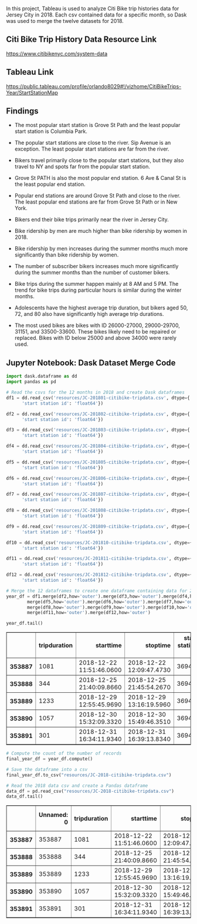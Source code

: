 In this project, Tableau is used to analyze Citi Bike trip histories data for Jersey City in 2018.  Each csv contained data for a specific month, so Dask was used to 
merge the twelve datasets for 2018.

## Citi Bike Trip History Data Resource Link
https://www.citibikenyc.com/system-data


## Tableau Link
https://public.tableau.com/profile/orlando8029#!/vizhome/CitiBikeTrips-Year/StartStationMap

## Findings

* The most popular start station is Grove St Path and the least popular start station is Columbia Park.
* The popular start stations are close to the river.  Sip Avenue is an exception.  The least popular start stations are far from the river.
* Bikers travel primarily close to the popular start stations, but they also travel to NY and spots far from the popular start station.
* Grove St PATH is also the most popular end station.  6 Ave & Canal St is the least popular end station.
* Popular end stations are around Grove St Path and close to the river.  The least popular end stations are far from Grove St Path or in New York.
* Bikers end their bike trips primarily near the river in Jersey City.

* Bike ridership by men are much higher than bike ridership by women in 2018.
* Bike ridership by men increases during the summer months much more significantly than bike ridership by women.
* The number of subscriber bikers increases much more significantly during the summer months than the number of customer bikers.
* Bike trips during the summer happen mainly at 8 AM and 5 PM.  The trend for bike trips during particular hours is similar during the winter months.
* Adolescents have the highest average trip duration, but bikers aged 50, 72, and 80 also have significantly high average trip durations.
* The most used bikes are bikes with ID 26000-27000, 29000-29700, 31151, and 33500-33600. These bikes likely need to be repaired or replaced. Bikes with ID below 25000 and above 34000 were rarely used.


## Jupyter Notebook: Dask Dataset Merge Code

```python
import dask.dataframe as dd
import pandas as pd
```


```python
# Read the csvs for the 12 months in 2018 and create Dask dataframes
df1 = dd.read_csv('resources/JC-201801-citibike-tripdata.csv', dtype={'end station id': 'float64',
      'start station id': 'float64'})

df2 = dd.read_csv('resources/JC-201802-citibike-tripdata.csv', dtype={'end station id': 'float64',
      'start station id': 'float64'})

df3 = dd.read_csv('resources/JC-201803-citibike-tripdata.csv', dtype={'end station id': 'float64',
      'start station id': 'float64'})

df4 = dd.read_csv('resources/JC-201804-citibike-tripdata.csv', dtype={'end station id': 'float64',
      'start station id': 'float64'})

df5 = dd.read_csv('resources/JC-201805-citibike-tripdata.csv', dtype={'end station id': 'float64',
      'start station id': 'float64'})

df6 = dd.read_csv('resources/JC-201806-citibike-tripdata.csv', dtype={'end station id': 'float64',
      'start station id': 'float64'})

df7 = dd.read_csv('resources/JC-201807-citibike-tripdata.csv', dtype={'end station id': 'float64',
      'start station id': 'float64'})

df8 = dd.read_csv('resources/JC-201808-citibike-tripdata.csv', dtype={'end station id': 'float64',
      'start station id': 'float64'})

df9 = dd.read_csv('resources/JC-201809-citibike-tripdata.csv', dtype={'end station id': 'float64',
      'start station id': 'float64'})

df10 = dd.read_csv('resources/JC-201810-citibike-tripdata.csv', dtype={'end station id': 'float64',
      'start station id': 'float64'})

df11 = dd.read_csv('resources/JC-201811-citibike-tripdata.csv', dtype={'end station id': 'float64',
      'start station id': 'float64'})

df12 = dd.read_csv('resources/JC-201812-citibike-tripdata.csv', dtype={'end station id': 'float64',
      'start station id': 'float64'})
```


```python
# Merge the 12 dataframes to create one dataframe containing data for 2018
year_df = df1.merge(df2,how='outer').merge(df3,how='outer').merge(df4,how='outer').\
        merge(df5,how='outer').merge(df6,how='outer').merge(df7,how='outer').\
        merge(df8,how='outer').merge(df9,how='outer').merge(df10,how='outer').\
        merge(df11,how='outer').merge(df12,how='outer')
```


```python
year_df.tail()
```




<div>
<style scoped>
    .dataframe tbody tr th:only-of-type {
        vertical-align: middle;
    }

    .dataframe tbody tr th {
        vertical-align: top;
    }

    .dataframe thead th {
        text-align: right;
    }
</style>
<table border="1" class="dataframe">
  <thead>
    <tr style="text-align: right;">
      <th></th>
      <th>tripduration</th>
      <th>starttime</th>
      <th>stoptime</th>
      <th>start station id</th>
      <th>start station name</th>
      <th>start station latitude</th>
      <th>start station longitude</th>
      <th>end station id</th>
      <th>end station name</th>
      <th>end station latitude</th>
      <th>end station longitude</th>
      <th>bikeid</th>
      <th>usertype</th>
      <th>birth year</th>
      <th>gender</th>
    </tr>
  </thead>
  <tbody>
    <tr>
      <th>353887</th>
      <td>1081</td>
      <td>2018-12-22 11:51:46.0600</td>
      <td>2018-12-22 12:09:47.4730</td>
      <td>3694.0</td>
      <td>Jackson Square</td>
      <td>40.71113</td>
      <td>-74.0789</td>
      <td>3269.0</td>
      <td>Brunswick &amp; 6th</td>
      <td>40.726012</td>
      <td>-74.050389</td>
      <td>29586</td>
      <td>Subscriber</td>
      <td>1993</td>
      <td>1</td>
    </tr>
    <tr>
      <th>353888</th>
      <td>344</td>
      <td>2018-12-25 21:40:09.8660</td>
      <td>2018-12-25 21:45:54.2670</td>
      <td>3694.0</td>
      <td>Jackson Square</td>
      <td>40.71113</td>
      <td>-74.0789</td>
      <td>3280.0</td>
      <td>Astor Place</td>
      <td>40.719282</td>
      <td>-74.071262</td>
      <td>26241</td>
      <td>Subscriber</td>
      <td>1983</td>
      <td>2</td>
    </tr>
    <tr>
      <th>353889</th>
      <td>1233</td>
      <td>2018-12-29 12:55:45.9690</td>
      <td>2018-12-29 13:16:19.5960</td>
      <td>3694.0</td>
      <td>Jackson Square</td>
      <td>40.71113</td>
      <td>-74.0789</td>
      <td>3186.0</td>
      <td>Grove St PATH</td>
      <td>40.719586</td>
      <td>-74.043117</td>
      <td>29294</td>
      <td>Subscriber</td>
      <td>1988</td>
      <td>1</td>
    </tr>
    <tr>
      <th>353890</th>
      <td>1057</td>
      <td>2018-12-30 15:32:09.3320</td>
      <td>2018-12-30 15:49:46.3510</td>
      <td>3694.0</td>
      <td>Jackson Square</td>
      <td>40.71113</td>
      <td>-74.0789</td>
      <td>3213.0</td>
      <td>Van Vorst Park</td>
      <td>40.718489</td>
      <td>-74.047727</td>
      <td>29475</td>
      <td>Subscriber</td>
      <td>1991</td>
      <td>2</td>
    </tr>
    <tr>
      <th>353891</th>
      <td>301</td>
      <td>2018-12-31 16:34:11.9340</td>
      <td>2018-12-31 16:39:13.8340</td>
      <td>3694.0</td>
      <td>Jackson Square</td>
      <td>40.71113</td>
      <td>-74.0789</td>
      <td>3277.0</td>
      <td>Communipaw &amp; Berry Lane</td>
      <td>40.714358</td>
      <td>-74.066611</td>
      <td>26270</td>
      <td>Subscriber</td>
      <td>1991</td>
      <td>1</td>
    </tr>
  </tbody>
</table>
</div>




```python
# Compute the count of the number of records
final_year_df = year_df.compute()

# Save the dataframe into a csv
final_year_df.to_csv("resources/JC-2018-citibike-tripdata.csv")
```


```python
# Read the 2018 data csv and create a Pandas dataframe
data_df = pd.read_csv("resources/JC-2018-citibike-tripdata.csv")
data_df.tail()
```




<div>
<style scoped>
    .dataframe tbody tr th:only-of-type {
        vertical-align: middle;
    }

    .dataframe tbody tr th {
        vertical-align: top;
    }

    .dataframe thead th {
        text-align: right;
    }
</style>
<table border="1" class="dataframe">
  <thead>
    <tr style="text-align: right;">
      <th></th>
      <th>Unnamed: 0</th>
      <th>tripduration</th>
      <th>starttime</th>
      <th>stoptime</th>
      <th>start station id</th>
      <th>start station name</th>
      <th>start station latitude</th>
      <th>start station longitude</th>
      <th>end station id</th>
      <th>end station name</th>
      <th>end station latitude</th>
      <th>end station longitude</th>
      <th>bikeid</th>
      <th>usertype</th>
      <th>birth year</th>
      <th>gender</th>
    </tr>
  </thead>
  <tbody>
    <tr>
      <th>353887</th>
      <td>353887</td>
      <td>1081</td>
      <td>2018-12-22 11:51:46.0600</td>
      <td>2018-12-22 12:09:47.4730</td>
      <td>3694.0</td>
      <td>Jackson Square</td>
      <td>40.71113</td>
      <td>-74.0789</td>
      <td>3269.0</td>
      <td>Brunswick &amp; 6th</td>
      <td>40.726012</td>
      <td>-74.050389</td>
      <td>29586</td>
      <td>Subscriber</td>
      <td>1993</td>
      <td>1</td>
    </tr>
    <tr>
      <th>353888</th>
      <td>353888</td>
      <td>344</td>
      <td>2018-12-25 21:40:09.8660</td>
      <td>2018-12-25 21:45:54.2670</td>
      <td>3694.0</td>
      <td>Jackson Square</td>
      <td>40.71113</td>
      <td>-74.0789</td>
      <td>3280.0</td>
      <td>Astor Place</td>
      <td>40.719282</td>
      <td>-74.071262</td>
      <td>26241</td>
      <td>Subscriber</td>
      <td>1983</td>
      <td>2</td>
    </tr>
    <tr>
      <th>353889</th>
      <td>353889</td>
      <td>1233</td>
      <td>2018-12-29 12:55:45.9690</td>
      <td>2018-12-29 13:16:19.5960</td>
      <td>3694.0</td>
      <td>Jackson Square</td>
      <td>40.71113</td>
      <td>-74.0789</td>
      <td>3186.0</td>
      <td>Grove St PATH</td>
      <td>40.719586</td>
      <td>-74.043117</td>
      <td>29294</td>
      <td>Subscriber</td>
      <td>1988</td>
      <td>1</td>
    </tr>
    <tr>
      <th>353890</th>
      <td>353890</td>
      <td>1057</td>
      <td>2018-12-30 15:32:09.3320</td>
      <td>2018-12-30 15:49:46.3510</td>
      <td>3694.0</td>
      <td>Jackson Square</td>
      <td>40.71113</td>
      <td>-74.0789</td>
      <td>3213.0</td>
      <td>Van Vorst Park</td>
      <td>40.718489</td>
      <td>-74.047727</td>
      <td>29475</td>
      <td>Subscriber</td>
      <td>1991</td>
      <td>2</td>
    </tr>
    <tr>
      <th>353891</th>
      <td>353891</td>
      <td>301</td>
      <td>2018-12-31 16:34:11.9340</td>
      <td>2018-12-31 16:39:13.8340</td>
      <td>3694.0</td>
      <td>Jackson Square</td>
      <td>40.71113</td>
      <td>-74.0789</td>
      <td>3277.0</td>
      <td>Communipaw &amp; Berry Lane</td>
      <td>40.714358</td>
      <td>-74.066611</td>
      <td>26270</td>
      <td>Subscriber</td>
      <td>1991</td>
      <td>1</td>
    </tr>
  </tbody>
</table>
</div>
